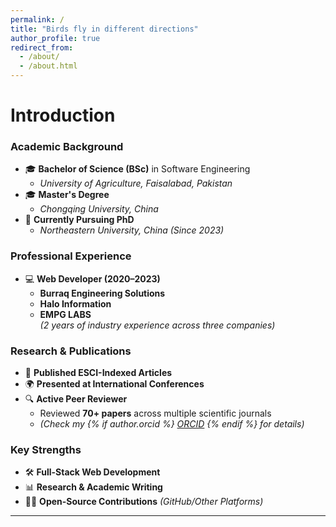 ```yaml
---
permalink: /
title: "Birds fly in different directions"
author_profile: true
redirect_from: 
  - /about/
  - /about.html
---
```


# **Introduction**

### **Academic Background**
- 🎓 **Bachelor of Science (BSc)** in Software Engineering  
  - *University of Agriculture, Faisalabad, Pakistan*  
- 🎓 **Master's Degree**  
  - *Chongqing University, China*  
- 🔬 **Currently Pursuing PhD**  
  - *Northeastern University, China (Since 2023)*  

### **Professional Experience**
- 💻 **Web Developer (2020–2023)**  
  - **Burraq Engineering Solutions**  
  - **Halo Information**  
  - **EMPG LABS**  
  *(2 years of industry experience across three companies)*  

### **Research & Publications**
- 📜 **Published ESCI-Indexed Articles**  
- 🌍 **Presented at International Conferences**  
- 🔍 **Active Peer Reviewer**  
  - Reviewed **70+ papers** across multiple scientific journals  
  - *(Check my {% if author.orcid %}
        <a href="{{ author.orcid }}"><i class="ai ai-orcid ai-fw icon-pad-right"></i>ORCID</a>
      {% endif %} for details)*  

### **Key Strengths**
- 🛠️ **Full-Stack Web Development**  
- 📊 **Research & Academic Writing**  
- 🧑‍💻 **Open-Source Contributions** *(GitHub/Other Platforms)*  

---
